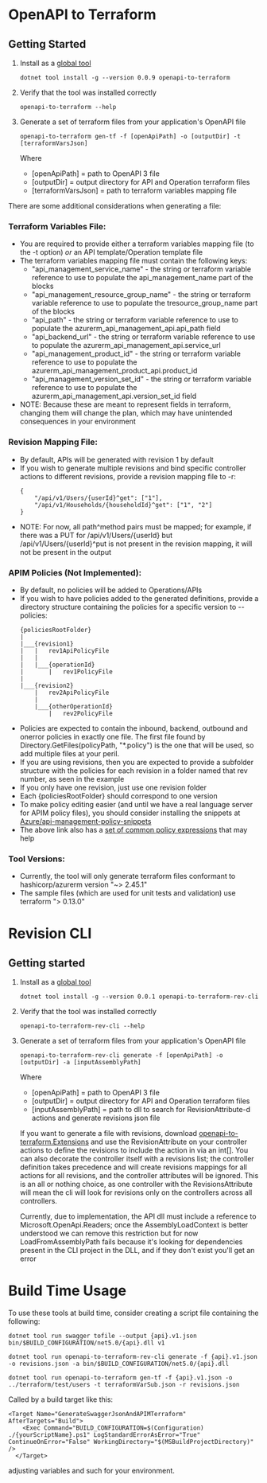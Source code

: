 # OpenAPI to Terraform

## Getting Started
1. Install as a [global tool](https://docs.microsoft.com/en-us/dotnet/core/tools/global-tools#install-a-global-tool)
    ```
    dotnet tool install -g --version 0.0.9 openapi-to-terraform
    ```
2. Verify that the tool was installed correctly

    ```
    openapi-to-terraform --help
    ```
3. Generate a set of terraform files from your application's OpenAPI file
    ```
    openapi-to-terraform gen-tf -f [openApiPath] -o [outputDir] -t [terraformVarsJson]
    ```
    Where 
    * [openApiPath] = path to OpenAPI 3 file
    * [outputDir] = output directory for API and Operation terraform files
    * [terraformVarsJson] = path to terraform variables mapping file

There are some additional considerations when generating a file:

### Terraform Variables File:
* You are required to provide either a terraform variables mapping file (to the -t option) *or* an API template/Operation template file
* The terraform variables mapping file must contain the following keys:
    * "api_management_service_name" - the string or terraform variable reference to use to populate the api_management_name part of the blocks
    * "api_management_resource_group_name" - the string or terraform variable reference to use to populate the tresource_group_name part of the blocks
    * "api_path" - the string or terraform variable reference to use to populate the azurerm_api_management_api.api_path field
    * "api_backend_url" - the string or terraform variable reference to use to populate the azurerm_api_management_api.service_url
    * "api_management_product_id" - the string or terraform variable reference to use to populate the azurerm_api_management_product_api.product_id
    * "api_management_version_set_id" - the string or terraform variable reference to use to populate the azurerm_api_management_api.version_set_id field
* NOTE: Because these are meant to represent fields in terraform, changing them will change the plan, which may have unintended consequences in your environment

### Revision Mapping File:
* By default, APIs will be generated with revision 1 by default
* If you wish to generate multiple revisions and bind specific controller actions to different revisions, provide a revision mapping file to -r:
    ```
    {
        "/api/v1/Users/{userId}^get": ["1"],
        "/api/v1/Households/{householdId}^get": ["1", "2"]
    }
    ```
* NOTE: For now, all path^method pairs must be mapped; for example, if there was a PUT for /api/v1/Users/{userId} but /api/v1/Users/{userId}^put is not present in the 
  revision mapping, it will not be present in the output

### APIM Policies (Not Implemented):
* By default, no policies will be added to Operations/APIs
* If you wish to have policies added to the generated definitions, provide a directory structure containing the policies for a specific version to --policies:
    ```
    {policiesRootFolder}
    |
    |___{revision1}
    |   |   rev1ApiPolicyFile
    |   |
    |   |___{operationId}
    |       |   rev1PolicyFile
    |
    |___{revision2}
        |   rev2ApiPolicyFile
        |
        |___{otherOperationId}
            |   rev2PolicyFile
    ```
* Policies are expected to contain the inbound, backend, outbound and onerror policies in exactly one file. The first file found by Directory.GetFiles(policyPath, "*.policy") is the one that will be used, so add multiple files at your peril.
* If you are using revisions, then you are expected to provide a subfolder structure with the policies for each revision in a folder named that rev number, as seen in the example
* If you only have one revision, just use one revision folder
* Each {policiesRootFolder} should correspond to one version
* To make policy editing easier (and until we have a real language server for APIM policy files), you should consider installing the snippets at [Azure/api-management-policy-snippets](https://github.com/Azure/api-management-policy-snippets)
* The above link also has a [set of common policy expressions](https://github.com/Azure/api-management-policy-snippets/tree/master/policy-expressions) that may help

### Tool Versions:
* Currently, the tool will only generate terraform files conformant to hashicorp/azurerm version "~> 2.45.1"
* The sample files (which are used for unit tests and validation) use terraform "> 0.13.0"
# Revision CLI
## Getting started
1. Install as a [global tool](https://docs.microsoft.com/en-us/dotnet/core/tools/global-tools#install-a-global-tool)
    ```
    dotnet tool install -g --version 0.0.1 openapi-to-terraform-rev-cli
    ```
2. Verify that the tool was installed correctly

    ```
    openapi-to-terraform-rev-cli --help
    ```
3. Generate a set of terraform files from your application's OpenAPI file
    ```
    openapi-to-terraform-rev-cli generate -f [openApiPath] -o [outputDir] -a [inputAssemblyPath]
    ```
    Where 
    * [openApiPath] = path to OpenAPI 3 file
    * [outputDir] = output directory for API and Operation terraform files
    * [inputAssemblyPath] = path to dll to search for RevisionAttribute-d actions and generate revisions json file

    If you want to generate a file with revisions, download [openapi-to-terraform.Extensions](https://www.nuget.org/packages/openapi-to-terraform.Extensions/) and use the RevisionAttribute on your controller actions to define the revisions to include the action in via an int[]. You can also decorate the controller itself with a revisions list; the controller definition takes precedence and will create revisions mappings for all actions for all revisions, and the controller attributes will be ignored. This is an all or nothing choice, as one controller with the RevisionsAttribute will mean the cli will look for revisions only on the controllers across all controllers.

    Currently, due to implementation, the API dll must include a reference to Microsoft.OpenApi.Readers; once the AssemblyLoadContext is better understood we can remove this restriction but for now LoadFromAssemblyPath fails because it's looking for dependencies present in the CLI project in the DLL, and if they don't exist you'll get an error

# Build Time Usage
To use these tools at build time, consider creating a script file containing the following:

```
dotnet tool run swagger tofile --output {api}.v1.json bin/$BUILD_CONFIGURATION/net5.0/{api}.dll v1

dotnet tool run openapi-to-terraform-rev-cli generate -f {api}.v1.json -o revisions.json -a bin/$BUILD_CONFIGURATION/net5.0/{api}.dll

dotnet tool run openapi-to-terraform gen-tf -f {api}.v1.json -o ../terraform/test/users -t terraformVarSub.json -r revisions.json
```

Called by a build target like this:
```
<Target Name="GenerateSwaggerJsonAndAPIMTerraform" AfterTargets="Build">
    <Exec Command="BUILD_CONFIGURATION=$(Configuration) ./{yourScriptName}.ps1" LogStandardErrorAsError="True" ContinueOnError="False" WorkingDirectory="$(MSBuildProjectDirectory)" />
  </Target>
```

adjusting variables and such for your environment.